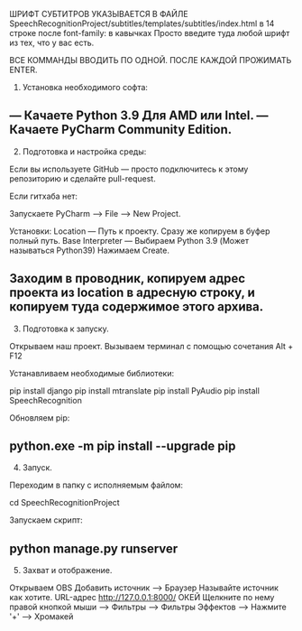 ШРИФТ СУБТИТРОВ УКАЗЫВАЕТСЯ В ФАЙЛЕ SpeechRecognitionProject/subtitles/templates/subtitles/index.html в 14 строке после font-family: в кавычках
Просто введите туда любой шрифт из тех, что у вас есть.


ВСЕ КОММАНДЫ ВВОДИТЬ ПО ОДНОЙ. ПОСЛЕ КАЖДОЙ ПРОЖИМАТЬ ENTER.


1. Установка необходимого софта:

— Качаете Python 3.9 Для AMD или Intel.
— Качаете PyCharm Community Edition.
-----------------------------------------------------------
2. Подготовка и настройка среды:

Если вы используете GitHub — просто подключитесь к этому репозиторию и сделайте pull-request.

Если гитхаба нет:

Запускаете PyCharm —> File —> New Project.

Установки:
Location — Путь к проекту. Сразу же копируем в буфер полный путь.
Base Interpreter — Выбираем Python 3.9 (Может называться Python39)
Нажимаем Create.

Заходим в проводник, копируем адрес проекта из location в адресную строку, и копируем туда содержимое этого архива.
-----------------------------------------------------------
3. Подготовка к запуску.

Открываем наш проект.
Вызываем терминал с помощью сочетания Alt + F12

Устанавливаем необходимые библиотеки:

pip install django
pip install mtranslate
pip install PyAudio
pip install SpeechRecognition

Обновляем pip:

python.exe -m pip install --upgrade pip
-----------------------------------------------------------
4. Запуск.

Переходим в папку с исполняемым файлом:

cd SpeechRecognitionProject

Запускаем скрипт:

python manage.py runserver
-----------------------------------------------------------
5. Захват и отображение.

Открываем OBS
Добавить источник —> Браузер
Называйте источник как хотите.
URL-адрес http://127.0.0.1:8000/
ОКЕЙ
Щелкните по нему правой кнопкой мыши —> Фильтры —> Фильтры Эффектов —> Нажмите '+' —> Хромакей



